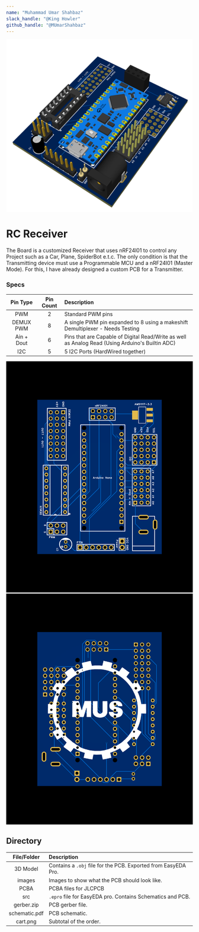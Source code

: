 ```yaml
---
name: "Muhammad Umar Shahbaz"
slack_handle: "@King Howler"
github_handle: "@MUmarShahbaz"
---
```


![3D Model](images/RC%20Receiver%203D.png)

# RC Receiver

The Board is a customized Receiver that uses nRF24l01 to control any Project such as a Car, Plane, SpiderBot e.t.c. The only condition is that the Transmitting device must use a Programmable MCU and a nRF24l01 (Master Mode). For this, I have already designed a custom PCB for a Transmitter.

### **Specs**

| **Pin Type** | **Pin Count**| **Description**                                                                                  |
|:------------:|:------------:|:-------------------------------------------------------------------------------------------------|
| PWM          | 2            | Standard PWM pins                                                                                |
| DEMUX PWM    | 8            | A single PWM pin expanded to 8 using a makeshift Demultiplexer - Needs Testing                   |
| Ain + Dout   | 6            | Pins that are Capable of Digital Read/Write as well as Analog Read (Using Arduino's Builtin ADC) |
| I2C          | 5            | 5 I2C Ports (HardWired together)                                                                 |



![Front](images/RC%20Receiver%202DF.png)
![Back](images/RC%20Receiver%202DB.png)

## Directory

| File/Folder    | Description                                                    |
|:--------------:|:---------------------------------------------------------------|
| 3D Model       | Contains a `.obj` file for the PCB. Exported from EasyEDA Pro. |
| images         | Images to show what the PCB should look like.                  |
| PCBA           | PCBA files for JLCPCB                                          |
| src            | `.epro` file for EasyEDA pro. Contains Schematics and PCB.     |
| gerber.zip     | PCB gerber file.                                               |
| schematic.pdf  | PCB schematic.                                                 |
| cart.png       | Subtotal of the order.                                         |